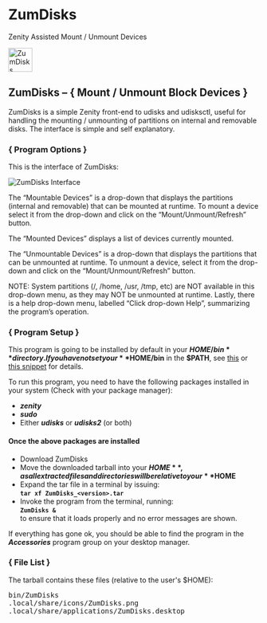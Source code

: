 # ZumDisks
Zenity Assisted Mount / Unmount Devices

<img alt="ZumDisks Logo" src="http://ideaware.stamatis.uk/wp-content/uploads/2016/01/ZumDisks.png" width="48px" height="48px" />

## ZumDisks – { Mount / Unmount Block Devices }
ZumDisks is a simple Zenity front-end to udisks and udisksctl, useful for handling the mounting / unmounting of partitions on internal and removable disks. The interface is simple and self explanatory.

### { Program Options }

This is the interface of ZumDisks:

<img alt="ZumDisks Interface" src="http://ideaware.stamatis.uk/wp-content/uploads/2016/01/ZumDisks-SShot.png" />

The “Mountable Devices” is a drop-down that displays the partitions (internal and removable) that can be mounted at runtime. To mount a device select it from the drop-down and click on the “Mount/Unmount/Refresh” button.

The “Mounted Devices” displays a list of devices currently mounted.

The “Unmountable Devices” is a drop-down that displays the partitions that can be unmounted at runtime. To unmount a device, select it from the drop-down and click on the “Mount/Unmount/Refresh” button.

NOTE: System partitions (/, /home, /usr, /tmp, etc) are NOT available in this drop-down menu, as they may NOT be unmounted at runtime.
Lastly, there is a help drop-down menu, labelled “Click drop-down Help”, summarizing the program’s operation.



### { Program Setup }
This program is going to be installed by default in your **$HOME/bin** directory. If you have not set your **$HOME/bin** in the **$PATH**, see [this](http://istos.stamatis.uk/linux/include-homebin-in-any-desktop-environment/ "Include $HOME/bin in any Desktop Environment") or [this snippet](http://istos.stamatis.uk/linux/include-homebin-in-the-path-for-bash-shell "Setup your $HOME/bin in the $PATH") for details.

To run this program, you need to have the following packages installed in your system (Check with your package manager):

- _**zenity**_
- _**sudo**_
- Either _**udisks**_ or _**udisks2**_ (or both)

#### Once the above packages are installed
- Download ZumDisks
- Move the downloaded tarball into your **$HOME**, as all extracted files and directories will be relative to your **$HOME**
- Expand the tar file in a terminal by issuing:  
<code>**tar xf ZumDisks\_&lt;version&gt;.tar**</code>
- Invoke the program from the terminal, running:  
<code>**ZumDisks &**</code>  
to ensure that it loads properly and no error messages are shown.

If everything has gone ok, you should be able to find the program in the _**Accessories**_ program group on your desktop manager.

### { File List }
The tarball contains these files (relative to the user's $HOME):
<pre>
bin/ZumDisks
.local/share/icons/ZumDisks.png
.local/share/applications/ZumDisks.desktop
</pre>

